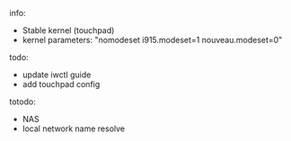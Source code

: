 info:
- Stable kernel (touchpad)
- kernel parameters: "nomodeset i915.modeset=1 nouveau.modeset=0"

todo:
- update iwctl guide
- add touchpad config


totodo:
- NAS
- local network name resolve
